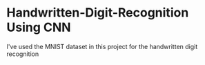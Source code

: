 # Handwritten-Digit-Recognition Using CNN

I've used the MNIST dataset in this project for the handwritten digit recognition


